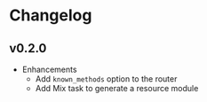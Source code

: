 # Changelog

## v0.2.0

* Enhancements
  * Add `known_methods` option to the router
  * Add Mix task to generate a resource module
